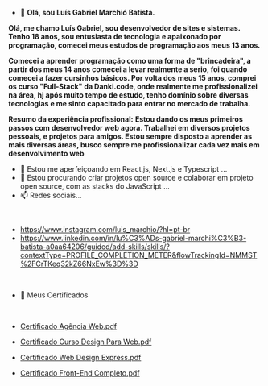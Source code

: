 - 👋 **Olá, sou Luís Gabriel Marchió Batista.**

**Olá, me chamo Luís Gabriel, sou desenvolvedor de sites e sistemas. Tenho 18 anos, sou entusiasta de tecnologia e apaixonado por programação, comecei meus estudos de programação aos meus 13 anos.**

**Comecei a aprender programação como uma forma de "brincadeira", a partir dos meus 14 anos comecei a levar realmente a serio, foi quando comecei a fazer cursinhos básicos. Por volta dos meus 15 anos, comprei os curso "Full-Stack" da Danki.code, onde realmente me profissionalizei na área,  hj após muito tempo de estudo, tenho domínio sobre diversas tecnologias e me sinto capacitado para entrar no mercado de trabalha.**

**Resumo da experiência profissional:**
**Estou dando os meus primeiros passos com desenvolvedor web agora. Trabalhei em diversos projetos pessoais, e projetos para amigos. Estou sempre disposto a aprender as mais diversas áreas, busco sempre me profissionalizar cada vez mais em desenvolvimento web**

- 🌱 Estou me aperfeiçoando em React.js, Next.js e Typescript ...
- 💞️ Estou procurando criar projetos open source e colaborar em projeto open source, com as stacks do JavaScript ...
- 📫 Redes sociais...
 <br>

- https://www.instagram.com/luis_marchio/?hl=pt-br
  <br>
- https://www.linkedin.com/in/lu%C3%ADs-gabriel-marchi%C3%B3-batista-a0aa64206/guided/add-skills/skills/?contextType=PROFILE_COMPLETION_METER&flowTrackingId=NMMST%2FCrTKeq32kZ66NxEw%3D%3D
<br>

- 🎇 Meus Certificados
 <br>

- [Certificado Agência Web.pdf](https://github.com/LuisMarchio03/LuisMarchio03/files/6365681/Certificado.Agencia.Web.pdf)

- [Certificado Curso Design Para Web.pdf](https://github.com/LuisMarchio03/LuisMarchio03/files/6365682/Certificado.Curso.Design.Para.Web.pdf)

- [Certificado Web Design Express.pdf](https://github.com/LuisMarchio03/LuisMarchio03/files/6365683/Certificado.Web.Design.Express.pdf)

- [Certificado Front-End Completo.pdf](https://github.com/LuisMarchio03/LuisMarchio03/files/6365684/Certificado.Front-End.Completo.pdf)

